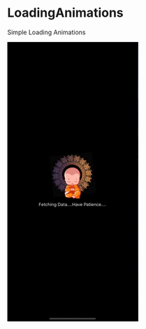 # LoadingAnimations
Simple Loading Animations

![alt text](https://github.com/AJAYKUMAR-VEDULA/LoadingAnimations/blob/master/PatienceLoadingAnimation/LoadingAnimation.gif?now=true)

